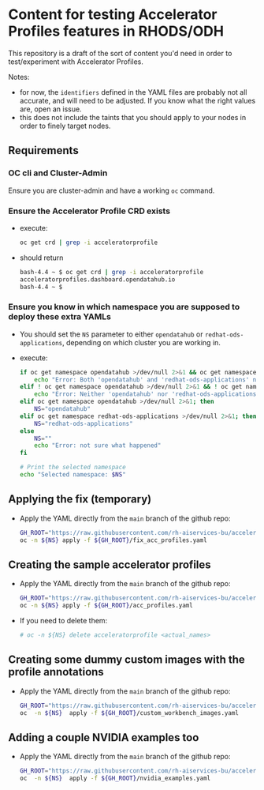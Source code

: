 # Content for testing Accelerator Profiles features in RHODS/ODH

This repository is a draft of the sort of content you'd need in order to test/experiment with Accelerator Profiles.

Notes:
* for now, the `identifiers` defined in the YAML files are probably not all accurate, and will need to be adjusted. If you know what the right values are, open an issue.
* this does not include the taints that you should apply to your nodes in order to finely target nodes.

## Requirements

### OC cli and Cluster-Admin

Ensure you are cluster-admin and have a working `oc` command.

### Ensure the Accelerator Profile CRD exists

* execute:

    ```bash
    oc get crd | grep -i acceleratorprofile
    ```

* should return

    ```bash
    bash-4.4 ~ $ oc get crd | grep -i acceleratorprofile
    acceleratorprofiles.dashboard.opendatahub.io                                       2023-08-25T18:44:23Z
    bash-4.4 ~ $
    ```

### Ensure you know in which namespace you are supposed to deploy these extra YAMLs

* You should set the `NS` parameter to either `opendatahub` or `redhat-ods-applications`, depending on which cluster you are working in.

* execute:

    ```bash
    if oc get namespace opendatahub >/dev/null 2>&1 && oc get namespace redhat-ods-applications >/dev/null 2>&1; then
        echo "Error: Both 'opendatahub' and 'redhat-ods-applications' namespaces exist."
    elif ! oc get namespace opendatahub >/dev/null 2>&1 && ! oc get namespace redhat-ods-applications >/dev/null 2>&1; then
        echo "Error: Neither 'opendatahub' nor 'redhat-ods-applications' namespaces exist."
    elif oc get namespace opendatahub >/dev/null 2>&1; then
        NS="opendatahub"
    elif oc get namespace redhat-ods-applications >/dev/null 2>&1; then
        NS="redhat-ods-applications"
    else
        NS=""
        echo "Error: not sure what happened"
    fi

    # Print the selected namespace
    echo "Selected namespace: $NS"
    ```

## Applying the fix (temporary)

* Apply the YAML directly from the `main` branch of the github repo:

    ```bash
    GH_ROOT="https://raw.githubusercontent.com/rh-aiservices-bu/accelerator-profiles-testing/main/manifests"
    oc -n ${NS} apply -f ${GH_ROOT}/fix_acc_profiles.yaml
    ```

## Creating the sample accelerator profiles

* Apply the YAML directly from the `main` branch of the github repo:

    ```bash
    GH_ROOT="https://raw.githubusercontent.com/rh-aiservices-bu/accelerator-profiles-testing/main/manifests"
    oc -n ${NS} apply -f ${GH_ROOT}/acc_profiles.yaml
    ```

* If you need to delete them:

    ```bash
    # oc -n ${NS} delete acceleratorprofile <actual_names>
    ```

## Creating some dummy custom images with the profile annotations

* Apply the YAML directly from the `main` branch of the github repo:

    ```bash
    GH_ROOT="https://raw.githubusercontent.com/rh-aiservices-bu/accelerator-profiles-testing/main/manifests"
    oc  -n ${NS}  apply -f ${GH_ROOT}/custom_workbench_images.yaml
    ```

## Adding a couple NVIDIA examples too

* Apply the YAML directly from the `main` branch of the github repo:

    ```bash
    GH_ROOT="https://raw.githubusercontent.com/rh-aiservices-bu/accelerator-profiles-testing/main/manifests"
    oc  -n ${NS}  apply -f ${GH_ROOT}/nvidia_examples.yaml
    ```
